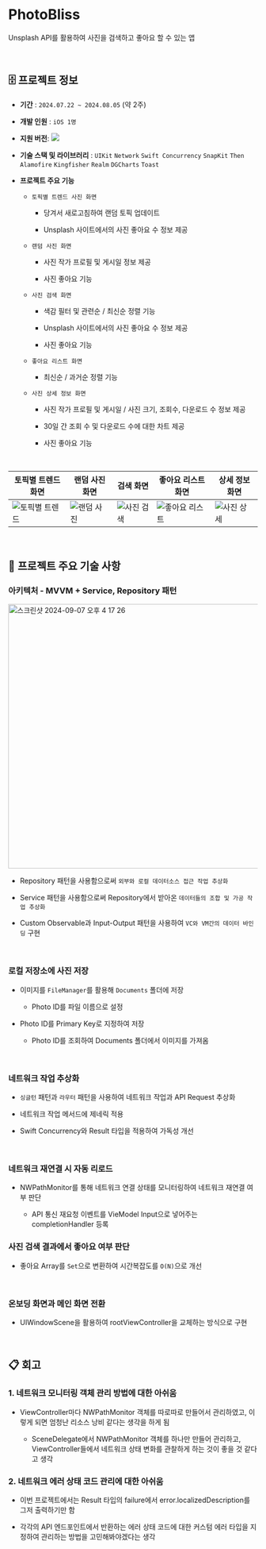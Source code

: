 # PhotoBliss
Unsplash API를 활용하여 사진을 검색하고 좋아요 할 수 있는 앱

<br>

## 🗄️ 프로젝트 정보
- **기간** : `2024.07.22 ~ 2024.08.05` (약 2주)
- **개발 인원** : `iOS 1명`
- **지원 버전**: <img src="https://img.shields.io/badge/iOS-15.0+-black?logo=apple"/>
- **기술 스택 및 라이브러리** : `UIKit` `Network` `Swift Concurrency` `SnapKit` `Then` `Alamofire` `Kingfisher` `Realm` `DGCharts` `Toast`
- **프로젝트 주요 기능**

  - `토픽별 트렌드 사진 화면`

    - 당겨서 새로고침하여 랜덤 토픽 업데이트

    - Unsplash 사이트에서의 사진 좋아요 수 정보 제공


  - `랜덤 사진 화면`

    - 사진 작가 프로필 및 게시일 정보 제공
   
    - 사진 좋아요 기능

  
  - `사진 검색 화면`
   
    - 색감 필터 및 관련순 / 최신순 정렬 기능
 
    - Unsplash 사이트에서의 사진 좋아요 수 정보 제공
  
    - 사진 좋아요 기능


  - `좋아요 리스트 화면`

    - 최신순 / 과거순 정렬 기능
  
  
  - `사진 상세 정보 화면`

    - 사진 작가 프로필 및 게시일 / 사진 크기, 조회수, 다운로드 수 정보 제공
  
    - 30일 간 조회 수 및 다운로드 수에 대한 차트 제공

    - 사진 좋아요 기능

<br>

  | 토픽별 트렌드 화면 | 랜덤 사진 화면 | 검색 화면 | 좋아요 리스트 화면 | 상세 정보 화면 |
  |--|--|--|--|--|
  |![토픽별 트렌드](https://github.com/user-attachments/assets/285230c1-f41d-4681-8fc5-c2a5954ef36f)|![랜덤 사진](https://github.com/user-attachments/assets/7743d9c6-d84b-41b8-aad4-231129231d61)|![사진 검색](https://github.com/user-attachments/assets/a305f87f-51f5-4a0a-8ea2-35cd72ad3a2e)|![좋아요 리스트](https://github.com/user-attachments/assets/ccc2ae71-f330-4f3f-8777-54e5b5651de4)|![사진 상세](https://github.com/user-attachments/assets/9a0f891b-710c-4035-8f60-50f82b31a9fa)|

<br>

## 🧰 프로젝트 주요 기술 사항

### 아키텍처 - MVVM + Service, Repository 패턴
<img width="533" alt="스크린샷 2024-09-07 오후 4 17 26" src="https://github.com/user-attachments/assets/3afbd6fc-5614-4fd6-ad2e-16eb36ab5812">

- Repository 패턴을 사용함으로써 `외부와 로컬 데이터소스 접근 작업 추상화`

- Service 패턴을 사용함으로써 Repository에서 받아온 `데이터들의 조합 및 가공 작업 추상화`

- Custom Observable과 Input-Output 패턴을 사용하여 `VC와 VM간의 데이터 바인딩` 구현

<br>

### 로컬 저장소에 사진 저장

- 이미지를 `FileManager`를 활용해 `Documents` 폴더에 저장

  - Photo ID를 파일 이름으로 설정

- Photo ID를 Primary Key로 지정하여 저장

  - Photo ID를 조회하여 Documents 폴더에서 이미지를 가져옴

<br>

### 네트워크 작업 추상화

- `싱글턴` 패턴과 `라우터` 패턴을 사용하여 네트워크 작업과 API Request 추상화

- 네트워크 작업 메서드에 제네릭 적용

- Swift Concurrency와 Result 타입을 적용하여 가독성 개선

<br>

### 네트워크 재연결 시 자동 리로드

- NWPathMonitor를 통해 네트워크 연결 상태를 모니터링하여 네트워크 재연결 여부 판단

  - API 통신 재요청 이벤트를 VieModel Input으로 넣어주는 completionHandler 등록

### 사진 검색 결과에서 좋아요 여부 판단

- 좋아요 Array를 `Set`으로 변환하여 시간복잡도를 `O(N)`으로 개선

<br>

### 온보딩 화면과 메인 화면 전환

- UIWindowScene을 활용하여 rootViewController을 교체하는 방식으로 구현

<br>

## 📋 회고

### 1. 네트워크 모니터링 객체 관리 방법에 대한 아쉬움

- ViewController마다 NWPathMonitor 객체를 따로따로 만들어서 관리하였고, 이렇게 되면 엄청난 리소스 낭비 같다는 생각을 하게 됨

   - SceneDelegate에서 NWPathMonitor 객체를 하나만 만들어 관리하고, ViewController들에서 네트워크 상태 변화를 관찰하게 하는 것이 좋을 것 같다고 생각

### 2. 네트워크 에러 상태 코드 관리에 대한 아쉬움

- 이번 프로젝트에서는 Result 타입의 failure에서 error.localizedDescription를 그저 출력하기만 함

- 각각의 API 엔드포인트에서 반환하는 에러 상태 코드에 대한 커스텀 에러 타입을 지정하여 관리하는 방법을 고민해봐야겠다는 생각
